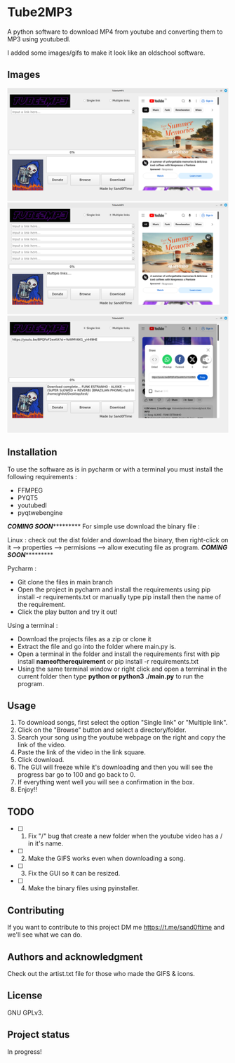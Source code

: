 # Tube2MP3

A python software to download MP4 from youtube and converting them to MP3 using youtubedl.

I added some images/gifs to make it look like an oldschool software.

## Images

![image info](gitimages/1.png)
![image info](gitimages/2.png)
![image info](gitimages/3.png)

## Installation
To use the software as is in pycharm or with a terminal you must install the following requirements : 

- FFMPEG 
- PYQT5
- youtubedl
- pyqtwebengine

***COMING SOON************
For simple use download the binary file : 

Linux : check out the dist folder and download the binary, then right-click on it --> properties --> permisions --> allow executing file as program.
***COMING SOON************


Pycharm : 

- Git clone the files in main branch
- Open the project in pycharm and install the requirements using pip install -r requirements.txt or manually type pip install then the name of the requirement.
- Click the play button and try it out!


Using a terminal : 


- Download the projects files as a zip or clone it
- Extract the file and go into the folder where main.py is. 
- Open a terminal in the folder and install the requirements first with pip install **nameoftherequirement** or pip install -r requirements.txt
- Using the same terminal window or right click and open a terminal in the current folder then type **python or python3 ./main.py** to run the program.



## Usage
1. To download songs, first select the option "Single link" or "Multiple link".
2. Click on the "Browse" button and select a directory/folder.
3. Search your song using the youtube webpage on the right and copy the link of the video.
4. Paste the link of the video in the link square.
5. Click download.
6. The GUI will freeze while it's downloading and then you will see the progress bar go to 100 and go back to 0.
7. If everything went well you will see a confirmation in the box.
8. Enjoy!!



## TODO

- [ ] 1. Fix "/" bug that create a new folder when the youtube video has a / in it's name.
- [ ] 2. Make the GIFS works even when downloading a song.
- [ ] 3. Fix the GUI so it can be resized.
- [ ] 4. Make the binary files using pyinstaller.



## Contributing
If you want to contribute to this project DM me https://t.me/sand0ftime and we'll see what we can do.

## Authors and acknowledgment
Check out the artist.txt file for those who made the GIFS & icons.

## License
GNU GPLv3.

## Project status
In progress!

